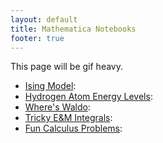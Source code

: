 ```yaml
---
layout: default
title: Mathematica Notebooks
footer: true
---
```

This page will be gif heavy.  

* [Ising Model]():
* [Hydrogen Atom Energy Levels](): 
* [Where's Waldo]():
* [Tricky E&M Integrals]():
* [Fun Calculus Problems]():